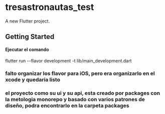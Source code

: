 # tresastronautas_test

A new Flutter project.

## Getting Started

#### Ejecutar el comando
flutter run --flavor development -t lib/main_development.dart

### falto organizar los flavor para iOS, pero era organizarlo en el xcode y quedaria listo


### el proyecto como su ui y su api, esta creado por packages con la metologia monorepo y basado con varios patrones de diseño, podra encontrarlo en la carpeta packages
